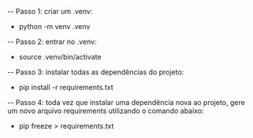 -- Passo 1: criar um .venv:

- python -m venv .venv

-- Passo 2: entrar no .venv:

- source .venv/bin/activate

-- Passo 3: instalar todas as dependências do projeto:

- pip install -r requirements.txt

-- Passo 4: toda vez que instalar uma dependência nova ao projeto, gere um
novo arquivo requirements utilizando o comando abaixo:

- pip freeze > requirements.txt
